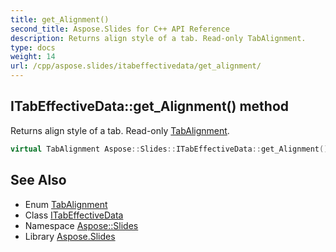 ```yaml
---
title: get_Alignment()
second_title: Aspose.Slides for C++ API Reference
description: Returns align style of a tab. Read-only TabAlignment.
type: docs
weight: 14
url: /cpp/aspose.slides/itabeffectivedata/get_alignment/
---
```

## ITabEffectiveData::get_Alignment() method


Returns align style of a tab. Read-only [TabAlignment](../../tabalignment/).

```cpp
virtual TabAlignment Aspose::Slides::ITabEffectiveData::get_Alignment()=0
```

## See Also

* Enum [TabAlignment](../tabalignment/)
* Class [ITabEffectiveData](./)
* Namespace [Aspose::Slides](../)
* Library [Aspose.Slides](../../)